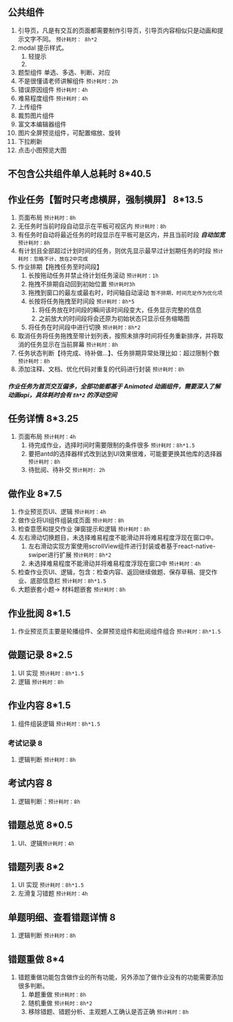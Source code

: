 ## 公共组件
1. 引导页，凡是有交互的页面都需要制作引导页，引导页内容相似只是动画和提示文字不同。
`预计耗时： 8h*2`
2. modal 提示样式。
    1. 轻提示
    2. 
3. 题型组件 单选、多选、判断、对应
1. 不是很懂请老师讲解组件 `预计耗时：2h`
1. 错误原因组件 `预计耗时：4h`
4. 难易程度组件 `预计耗时：4h`
5. 上传组件
6. 裁剪图片组件
7. 富文本编辑器组件
8. 图片全屏预览组件，可配置缩放、旋转
1. 下拉刷新
1. 点击小图预览大图


## 不包含公共组件单人总耗时 8*40.5
## 作业任务【暂时只考虑横屏，强制横屏】 8*13.5
1. 页面布局 `预计耗时：8h`
1. 无任务时当前时段自动显示在平板可视区内 `预计耗时：8h`
1. 有任务时自动将最近任务的时段显示在平板可是区内，并且当前时段 **_自动加宽_** `预计耗时：8h`
1. 有计划且全部超过计划时间的任务，则优先显示最早过计划期任务的时段 `预计耗时：忽略不计，放在2中完成`
1. 作业排期【拖拽任务至时间段】
    1. 长按拖动任务并禁止待计划任务滚动 `预计耗时：1h`
    2. 拖拽不排期自动回到初始位置 `预计耗时3h`
    3. 拖拽到窗口的最左或最右时，时间轴自动滚动 `暂不排期，时间充足作为优化项`
    4. 长按将任务拖拽至时间段 `预计耗时：8h*5`
        1. 将任务放在时间段的瞬间该时间段变大，任务显示完整的信息
        2. 之前放大的时间段将会还原为初始状态只显示任务缩略图
    5. 将任务在时间段中进行切换 `预计耗时：8h*2` 
1. 取消任务将任务拖拽至带计划列表，按照未排序时间将任务重新排序，并将取消的任务显示在当前屏幕 `预计耗时：8h`
1. 任务状态判断【待完成、待补做...】、任务排期异常处理比如：超过限制个数 `预计耗时：8h`
1. 添加注释、文档、优化代码对重复的代码进行封装 `预计耗时：8h`
##### 作业任务为首页交互偏多，全部功能都基于 Animated 动画组件，需要深入了解动画api，具体耗时会有 `8h*2` 的浮动空间

## 任务详情 8*3.25
1. 页面布局 `预计耗时：4h`
    1. 待完成作业，选择时间时需要限制的条件很多 `预计耗时：8h*1.5`
    2. 要把antd的选择器样式改到达到UI效果很难，可能要更换其他库的选择器 `预计耗时：8h`
    3. 待批阅、待补交 `预计耗时: 2h`

## 做作业  8*7.5
1. 作业预览页UI、逻辑 `预计耗时：4h`
2. 做作业将UI组件组装成页面 `预计耗时：8h`
3. 检查意愿和提交作业 弹窗提示和逻辑 `预计耗时：8h`
4. 左右滑动切换题目，未选择难易程度不能滑动并将难易程度浮现在窗口中。
    1. 左右滑动实现方案使用scrollView组件进行封装或者基于react-native-swiper进行扩展 `预计耗时：8h*2`
    2. 未选择难易程度不能滑动并将难易程度浮现在窗口中 `预计耗时：4h`
5. 检查作业页UI、逻辑，包含：检查内容、返回继续做题、保存草稿、提交作业、底部信息栏 `预计耗时：8h*1.5`
6. 大题嵌套小题-> 材料题嵌套 `预计耗时：8h`

## 作业批阅 8*1.5
1. 作业预览页主要是轮播组件、全屏预览组件和批阅组件组合 `预计耗时：8h*1.5`

## 做题记录 8*2.5
1. UI 实现 `预计耗时：8h*1.5`
2. 逻辑 `预计耗时：8h`

## 作业内容 8*1.5
1. 组件组装逻辑 `预计耗时：8h*1.5`

### 考试记录 8
1. 逻辑判断 `预计耗时：8h`

## 考试内容 8
1. 逻辑判断：`预计耗时：8h`

## 错题总览 8*0.5
1. UI、逻辑`预计耗时：4h`

## 错题列表 8*2
1. UI 实现 `预计耗时：8h*1.5`
1. 左滑复习错题 `预计耗时：4h`

## 单题明细、查看错题详情 8
1. 逻辑判断 `预计耗时：8h`

## 错题重做 8*4
1. 错题重做功能包含做作业的所有功能，另外添加了做作业没有的功能需要添加很多判断。
    1. 单题重做 `预计耗时：8h`
    2. 随机重做 `预计耗时：8h*2`
    3. 移除错题、错题分析、主观题人工确认是否正确 `预计耗时：8h`

